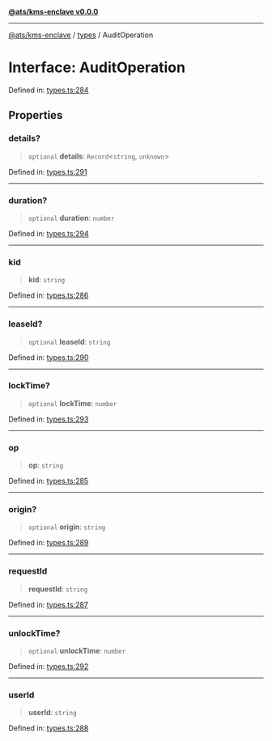 [**@ats/kms-enclave v0.0.0**](../../README.md)

***

[@ats/kms-enclave](../../README.md) / [types](../README.md) / AuditOperation

# Interface: AuditOperation

Defined in: [types.ts:284](https://github.com/your-org/ats-kms/blob/main/src/v2/types.ts#L284)

## Properties

### details?

> `optional` **details**: `Record`\<`string`, `unknown`\>

Defined in: [types.ts:291](https://github.com/your-org/ats-kms/blob/main/src/v2/types.ts#L291)

***

### duration?

> `optional` **duration**: `number`

Defined in: [types.ts:294](https://github.com/your-org/ats-kms/blob/main/src/v2/types.ts#L294)

***

### kid

> **kid**: `string`

Defined in: [types.ts:286](https://github.com/your-org/ats-kms/blob/main/src/v2/types.ts#L286)

***

### leaseId?

> `optional` **leaseId**: `string`

Defined in: [types.ts:290](https://github.com/your-org/ats-kms/blob/main/src/v2/types.ts#L290)

***

### lockTime?

> `optional` **lockTime**: `number`

Defined in: [types.ts:293](https://github.com/your-org/ats-kms/blob/main/src/v2/types.ts#L293)

***

### op

> **op**: `string`

Defined in: [types.ts:285](https://github.com/your-org/ats-kms/blob/main/src/v2/types.ts#L285)

***

### origin?

> `optional` **origin**: `string`

Defined in: [types.ts:289](https://github.com/your-org/ats-kms/blob/main/src/v2/types.ts#L289)

***

### requestId

> **requestId**: `string`

Defined in: [types.ts:287](https://github.com/your-org/ats-kms/blob/main/src/v2/types.ts#L287)

***

### unlockTime?

> `optional` **unlockTime**: `number`

Defined in: [types.ts:292](https://github.com/your-org/ats-kms/blob/main/src/v2/types.ts#L292)

***

### userId

> **userId**: `string`

Defined in: [types.ts:288](https://github.com/your-org/ats-kms/blob/main/src/v2/types.ts#L288)
